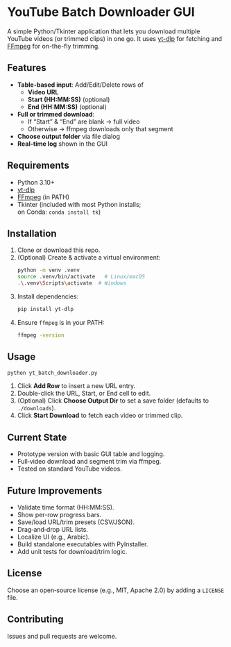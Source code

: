 # YouTube Batch Downloader GUI

A simple Python/Tkinter application that lets you download multiple YouTube videos (or trimmed clips) in one go. It uses [yt-dlp](https://github.com/yt-dlp/yt-dlp) for fetching and [FFmpeg](https://ffmpeg.org/) for on-the-fly trimming.

## Features
- **Table-based input**: Add/Edit/Delete rows of  
  - **Video URL**  
  - **Start (HH:MM:SS)** (optional)  
  - **End   (HH:MM:SS)** (optional)
- **Full or trimmed download**:  
  - If “Start” & “End” are blank → full video  
  - Otherwise → ffmpeg downloads only that segment
- **Choose output folder** via file dialog
- **Real-time log** shown in the GUI

## Requirements
- Python 3.10+  
- [yt-dlp](https://pypi.org/project/yt-dlp/)  
- [FFmpeg](https://ffmpeg.org/) (in PATH)  
- Tkinter (included with most Python installs;  
  on Conda: `conda install tk`)

## Installation
1. Clone or download this repo.  
2. (Optional) Create & activate a virtual environment:  
   ```bash
   python -m venv .venv
   source .venv/bin/activate   # Linux/macOS
   .\.venv\Scripts\activate  # Windows
   ```
3. Install dependencies:
   ```bash
   pip install yt-dlp
   ```
4. Ensure `ffmpeg` is in your PATH:
   ```bash
   ffmpeg -version
   ```

## Usage
```bash
python yt_batch_downloader.py
```
1. Click **Add Row** to insert a new URL entry.  
2. Double-click the URL, Start, or End cell to edit.  
3. (Optional) Click **Choose Output Dir** to set a save folder (defaults to `./downloads`).  
4. Click **Start Download** to fetch each video or trimmed clip.

## Current State
- Prototype version with basic GUI table and logging.  
- Full‐video download and segment trim via ffmpeg.  
- Tested on standard YouTube videos.

## Future Improvements
- Validate time format (HH:MM:SS).  
- Show per-row progress bars.  
- Save/load URL/trim presets (CSV/JSON).  
- Drag‐and‐drop URL lists.  
- Localize UI (e.g., Arabic).  
- Build standalone executables with PyInstaller.  
- Add unit tests for download/trim logic.

## License
Choose an open‐source license (e.g., MIT, Apache 2.0) by adding a `LICENSE` file.

## Contributing
Issues and pull requests are welcome.

